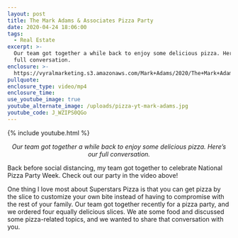 ```yaml
---
layout: post
title: The Mark Adams & Associates Pizza Party
date: 2020-04-24 18:06:00
tags:
  - Real Estate
excerpt: >-
  Our team got together a while back to enjoy some delicious pizza. Here’s our
  full conversation.
enclosure: >-
  https://vyralmarketing.s3.amazonaws.com/Mark+Adams/2020/The+Mark+Adams+%26+Associates+Pizza+Party.mp4
pullquote:
enclosure_type: video/mp4
enclosure_time:
use_youtube_image: true
youtube_alternate_image: /uploads/pizza-yt-mark-adams.jpg
youtube_code: J_WZIPS0QGo
---
```


{% include youtube.html %}

<p style="text-align:center"><em>Our team got together a while back to enjoy some delicious pizza. Here’s our full conversation.</em></p>

Back before social distancing, my team got together to celebrate National Pizza Party Week. Check out our party in the video above\!

One thing I love most about Superstars Pizza is that you can get pizza by the slice to customize your own bite instead of having to compromise with the rest of your family. Our team got together recently for a pizza party, and we ordered four equally delicious slices. We ate some food and discussed some pizza-related topics, and we wanted to share that conversation with you.&nbsp;